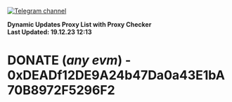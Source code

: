 [![Telegram channel](https://img.shields.io/endpoint?url=https://runkit.io/damiankrawczyk/telegram-badge/branches/master?url=https://t.me/n4z4v0d)](https://t.me/n4z4v0d) 

**Dynamic Updates Proxy List with Proxy Checker**  
**Last Updated: 19.12.23 12:13**

# DONATE (_any evm_) - 0xDEADf12DE9A24b47Da0a43E1bA70B8972F5296F2
